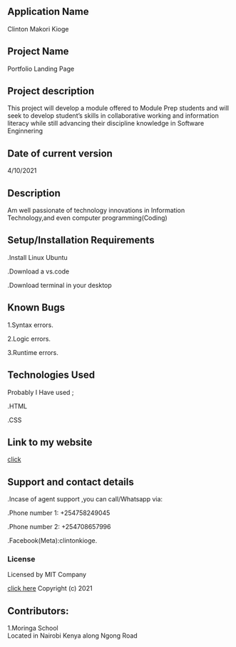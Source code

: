 ## Application Name

Clinton Makori Kioge

## Project Name

Portfolio Landing Page

## Project description

This project will develop a module offered to Module Prep students and will seek to
develop student’s skills in collaborative working and information literacy while still advancing
their discipline knowledge in Software Enginnering

## Date of current version

4/10/2021

## Description

Am well passionate of technology innovations in
Information Technology,and even computer programming(Coding)

## Setup/Installation Requirements

.Install Linux Ubuntu

.Download a vs.code

.Download terminal in your desktop

## Known Bugs

1.Syntax errors.

2.Logic errors.

3.Runtime errors.

## Technologies Used

Probably I Have used ;

.HTML

.CSS

## Link to my website

[click]()

## Support and contact details

.Incase of agent support ,you can call/Whatsapp
via:

.Phone number 1: +254758249045

.Phone number 2: +254708657996

.Facebook(Meta):clintonkioge.

### License

Licensed by MIT Company

[click here](https://opensource.org/licenses/MIT/)
Copyright (c) 2021

## Contributors:

1.Moringa School <br>Located in Nairobi Kenya
along Ngong Road
